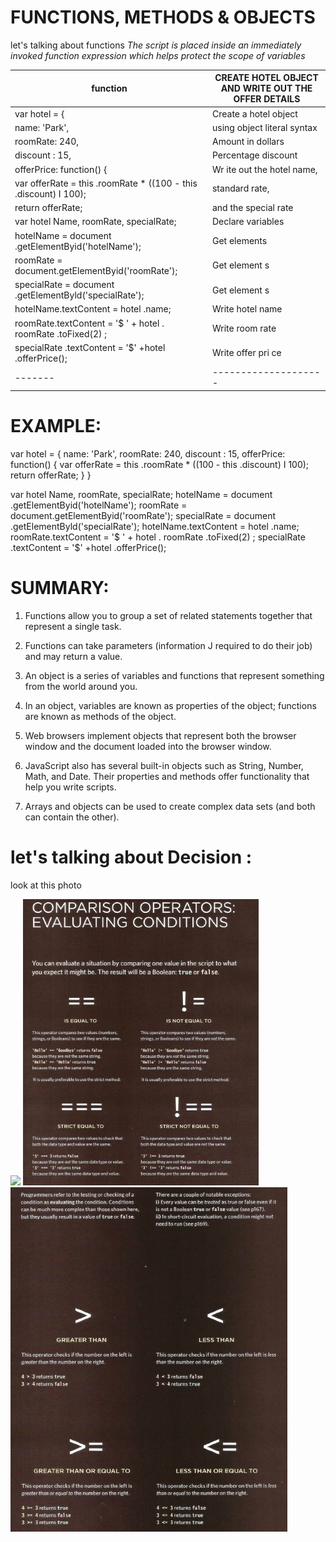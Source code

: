 # FUNCTIONS, METHODS & OBJECTS

  let's talking about functions
  *The script is placed inside an immediately invoked function expression
  which helps protect the scope of variables*

  function|CREATE HOTEL OBJECT AND WRITE OUT THE OFFER DETAILS
  --------|-----------------------------
  var hotel = {|Create a hotel object
  name: 'Park',|using object literal syntax
  roomRate: 240,|Amount in dollars
  discount : 15,|Percentage discount
  offerPrice: function() {|Wr ite out the hotel name,
  var offerRate = this .roomRate * ((100 - this .discount) I 100);|standard rate,
  return offerRate;|and the special rate
  var hotel Name, roomRate, specialRate;|Declare variables
  hotelName = document .getElementByid('hotelName');|Get elements
  roomRate = document.getElementByid('roomRate');|Get element s
  specialRate = document .getElementByld('specialRate');|Get element s
  hotelName.textContent = hotel .name;|Write hotel name
  roomRate.textContent = '$ ' + hotel . roomRate .toFixed(2) ;|Write room rate
  specialRate .textContent = '$' +hotel .offerPrice();|Write offer pri ce
  -------|--------------------

  # EXAMPLE:

  var hotel = {
  name: 'Park',
  roomRate: 240,
  discount : 15,
  offerPrice: function() {
  var offerRate = this .roomRate * ((100 - this .discount) I 100);
  return offerRate;
  }
  }

  var hotel Name, roomRate, specialRate;
  hotelName = document .getElementByid('hotelName');
  roomRate = document.getElementByid('roomRate');
  specialRate = document .getElementByld('specialRate');
  hotelName.textContent = hotel .name;
  roomRate.textContent = '$ ' + hotel . roomRate .toFixed(2) ;
  specialRate .textContent = '$' +hotel .offerPrice();


# SUMMARY:

  1. Functions allow you to group a set of related statements together that represent a single task.

  2. Functions can take parameters (information J required to do their job) and may return a value.

  3. An object is a series of variables and functions that represent something from the world around you.

  4. In an object, variables are known as properties of the object; functions are known as methods of the object.

  5. Web browsers implement objects that represent both the browser window and the document loaded into the browser
  window.

  6. JavaScript also has several built-in objects such as String, Number, Math, and Date. Their properties and methods
  offer functionality that help you write scripts.

  7. Arrays and objects can be used to create complex data sets (and both can contain the other).


  # let's talking about Decision :

  look at this photo

  <img src="../../IMAGE/102/Screenshot 2021-01-28 105629.jpg">

  <img src="IMAGE/102/Screenshot 2021-01-28 102537.jpg">

  <img src="IMAGE/102/Screenshot 2021-01-28 150017.jpg">
